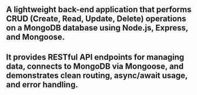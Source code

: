## A lightweight back-end application that performs CRUD (Create, Read, Update, Delete) operations on a MongoDB database using Node.js, Express, and Mongoose.
## It provides RESTful API endpoints for managing data, connects to MongoDB via Mongoose, and demonstrates clean routing, async/await usage, and error handling.
